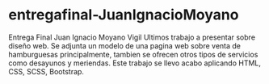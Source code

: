 # entregafinal-JuanIgnacioMoyano
Entrega Final Juan Ignacio Moyano Vigil
Ultimos trabajo a presentar sobre diseño web.
Se adjunta un modelo de una pagina web sobre venta de hamburguesas principalmente, tambien se ofrecen otros tipos de servicios como desayunos y meriendas. Este trabajo se llevo acabo aplicando HTML, CSS, SCSS, Bootstrap.
